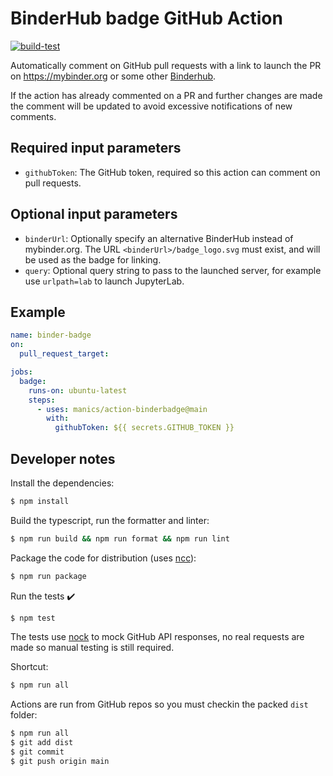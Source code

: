 # BinderHub badge GitHub Action
[![build-test](https://github.com/manics/action-binderbadge/workflows/build-test/badge.svg)](https://github.com/manics/action-binderbadge/actions)

Automatically comment on GitHub pull requests with a link to launch the PR on https://mybinder.org or some other [Binderhub](https://github.com/jupyterhub/binderhub).

If the action has already commented on a PR and further changes are made the comment will be updated to avoid excessive notifications of new comments.


## Required input parameters

- `githubToken`: The GitHub token, required so this action can comment on pull requests.


## Optional input parameters

- `binderUrl`: Optionally specify an alternative BinderHub instead of mybinder.org.
The URL `<binderUrl>/badge_logo.svg` must exist, and will be used as the badge for linking.
- `query`: Optional query string to pass to the launched server, for example use `urlpath=lab` to launch JupyterLab.


## Example

```yaml
name: binder-badge
on:
  pull_request_target:

jobs:
  badge:
    runs-on: ubuntu-latest
    steps:
      - uses: manics/action-binderbadge@main
        with:
          githubToken: ${{ secrets.GITHUB_TOKEN }}
```


## Developer notes

Install the dependencies:
```bash
$ npm install
```

Build the typescript, run the formatter and linter:
```bash
$ npm run build && npm run format && npm run lint
```

Package the code for distribution (uses [ncc](https://github.com/zeit/ncc)):
```bash
$ npm run package
```

Run the tests :heavy_check_mark:
```bash
$ npm test
```
The tests use [nock](https://github.com/nock/nock) to mock GitHub API responses, no real requests are made so manual testing is still required.

Shortcut:
```bash
$ npm run all
```

Actions are run from GitHub repos so you must checkin the packed `dist` folder:
```bash
$ npm run all
$ git add dist
$ git commit
$ git push origin main
```
